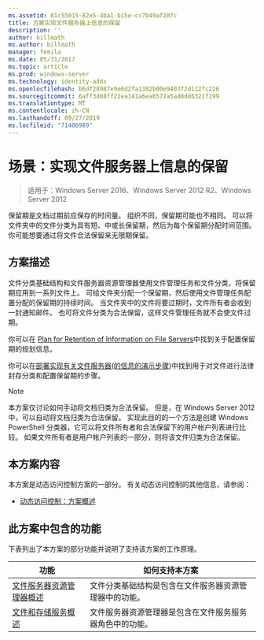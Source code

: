 ```yaml
---
ms.assetid: 81c55015-82e5-4ba1-b15e-cc7b49af28fc
title: 方案实现文件服务器上信息的保留
description: ''
author: billmath
ms.author: billmath
manager: femila
ms.date: 05/31/2017
ms.topic: article
ms.prod: windows-server
ms.technology: identity-adds
ms.openlocfilehash: b6df28987e9e6d2fa1382b00e9403f2d112fc226
ms.sourcegitcommit: 6aff3d88ff22ea141a6ea6572a5ad8dd6321f199
ms.translationtype: MT
ms.contentlocale: zh-CN
ms.lasthandoff: 09/27/2019
ms.locfileid: "71406989"
---
```

# <a name="scenario-implement-retention-of-information-on-file-servers"></a>场景：实现文件服务器上信息的保留

>适用于：Windows Server 2016、Windows Server 2012 R2、Windows Server 2012

保留期是文档过期前应保存的时间量。 组织不同，保留期可能也不相同。 可以将文件夹中的文件分类为具有短、中或长保留期，然后为每个保留期分配时间范围。 你可能想要通过将文件合法保留来无限期保留。  
  
## <a name="BKMK_OVER"></a>方案描述  
文件分类基础结构和文件服务器资源管理器使用文件管理任务和文件分类，将保留期应用到一系列文件上。 可给文件夹分配一个保留期，然后使用文件管理任务配置分配的保留期的持续时间。 当文件夹中的文件将要过期时，文件所有者会收到一封通知邮件。 也可将文件分类为合法保留，这样文件管理任务就不会使文件过期。  
  
你可以在 [Plan for Retention of Information on File Servers](assetId:///edf13190-7077-455a-ac01-f534064a9e0c)中找到关于配置保留期的规划信息。  
  
你可以在[部署实现有关文件服务器&#40;的信息的演示步骤&#41;](Deploy-Implementing-Retention-of-Information-on-File-Servers--Demonstration-Steps-.md)中找到用于对文件进行法律封存分类和配置保留期的步骤。  
  
> [!NOTE]  
> 本方案仅讨论如何手动将文档归类为合法保留。 但是，在 Windows Server 2012 中，可以自动将文档归类为合法保留。 实现此目的的一个方法是创建 Windows PowerShell 分类器，它可以将文件所有者和合法保留下的用户帐户列表进行比较。 如果文件所有者是用户帐户列表的一部分，则将该文件归类为合法保留。  
  
## <a name="in-this-scenario"></a>本方案内容  
本方案是动态访问控制方案的一部分。 有关动态访问控制的其他信息，请参阅：  
  
-   [动态访问控制：方案概述](Dynamic-Access-Control--Scenario-Overview.md)  
  
## <a name="BKMK_NEW"></a>此方案中包含的功能  
下表列出了本方案的部分功能并说明了支持该方案的工作原理。  
  
|功能|如何支持本方案|  
|-----------|---------------------------------|  
|[文件服务器资源管理器概述](https://technet.microsoft.com/library/hh831701.aspx)|文件分类基础结构是包含在文件服务器资源管理器中的功能。|  
|[文件和存储服务概述](https://technet.microsoft.com/library/hh831487.aspx)|文件服务器资源管理器是包含在文件服务服务器角色中的功能。|  
  
  


